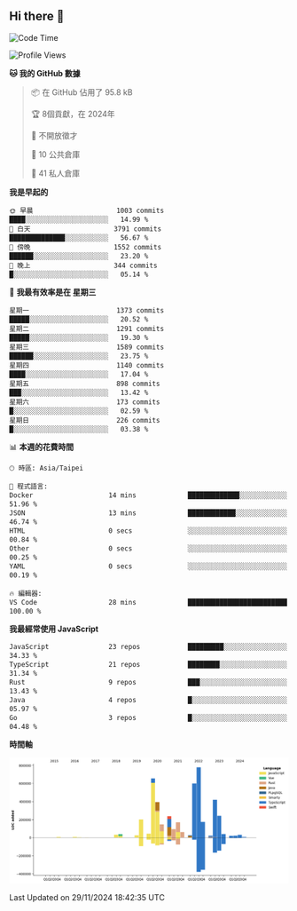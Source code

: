 ## Hi there 👋

<!--START_SECTION:waka-->
![Code Time](http://img.shields.io/badge/Code%20Time-63%20hrs%2045%20mins-blue)

![Profile Views](http://img.shields.io/badge/%E5%80%8B%E4%BA%BA%E9%A0%81%E9%9D%A2%E7%80%8F%E8%A6%BD%E6%AC%A1%E6%95%B8-2-blue)

**🐱 我的 GitHub 數據** 

> 📦 在 GitHub 佔用了 95.8 kB 
 > 
> 🏆  8個貢獻，在 2024年
 > 
> 🚫 不開放徵才
 > 
> 📜 10 公共倉庫 
 > 
> 🔑 41 私人倉庫 
 > 
**我是早起的** 

```text
🌞 早晨                     1003 commits        ████░░░░░░░░░░░░░░░░░░░░░   14.99 % 
🌆 白天                     3791 commits        ██████████████░░░░░░░░░░░   56.67 % 
🌃 傍晚                     1552 commits        ██████░░░░░░░░░░░░░░░░░░░   23.20 % 
🌙 晚上                     344 commits         █░░░░░░░░░░░░░░░░░░░░░░░░   05.14 % 
```
📅 **我最有效率是在 星期三** 

```text
星期一                      1373 commits        █████░░░░░░░░░░░░░░░░░░░░   20.52 % 
星期二                      1291 commits        █████░░░░░░░░░░░░░░░░░░░░   19.30 % 
星期三                      1589 commits        ██████░░░░░░░░░░░░░░░░░░░   23.75 % 
星期四                      1140 commits        ████░░░░░░░░░░░░░░░░░░░░░   17.04 % 
星期五                      898 commits         ███░░░░░░░░░░░░░░░░░░░░░░   13.42 % 
星期六                      173 commits         █░░░░░░░░░░░░░░░░░░░░░░░░   02.59 % 
星期日                      226 commits         █░░░░░░░░░░░░░░░░░░░░░░░░   03.38 % 
```


📊 **本週的花費時間** 

```text
🕑︎ 時區: Asia/Taipei

💬 程式語言: 
Docker                   14 mins             █████████████░░░░░░░░░░░░   51.96 % 
JSON                     13 mins             ████████████░░░░░░░░░░░░░   46.74 % 
HTML                     0 secs              ░░░░░░░░░░░░░░░░░░░░░░░░░   00.84 % 
Other                    0 secs              ░░░░░░░░░░░░░░░░░░░░░░░░░   00.25 % 
YAML                     0 secs              ░░░░░░░░░░░░░░░░░░░░░░░░░   00.19 % 

🔥 編輯器: 
VS Code                  28 mins             █████████████████████████   100.00 % 
```

**我最經常使用 JavaScript** 

```text
JavaScript               23 repos            █████████░░░░░░░░░░░░░░░░   34.33 % 
TypeScript               21 repos            ████████░░░░░░░░░░░░░░░░░   31.34 % 
Rust                     9 repos             ███░░░░░░░░░░░░░░░░░░░░░░   13.43 % 
Java                     4 repos             █░░░░░░░░░░░░░░░░░░░░░░░░   05.97 % 
Go                       3 repos             █░░░░░░░░░░░░░░░░░░░░░░░░   04.48 % 
```



**時間軸**

![Lines of Code chart](https://raw.githubusercontent.com/jos61404/jos61404/main/assets/bar_graph.png)


 Last Updated on 29/11/2024 18:42:35 UTC
<!--END_SECTION:waka-->



<!--
**jos61404/jos61404** is a ✨ _special_ ✨ repository because its `README.md` (this file) appears on your GitHub profile.

Here are some ideas to get you started:

- 🔭 I’m currently working on ...
- 🌱 I’m currently learning ...
- 👯 I’m looking to collaborate on ...
- 🤔 I’m looking for help with ...
- 💬 Ask me about ...
- 📫 How to reach me: ...
- 😄 Pronouns: ...
- ⚡ Fun fact: ...
-->
